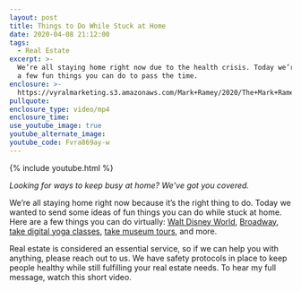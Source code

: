 ```yaml
---
layout: post
title: Things to Do While Stuck at Home
date: 2020-04-08 21:12:00
tags:
  - Real Estate
excerpt: >-
  We’re all staying home right now due to the health crisis. Today we’re sharing
  a few fun things you can do to pass the time.
enclosure: >-
  https://vyralmarketing.s3.amazonaws.com/Mark+Ramey/2020/The+Mark+Ramey+Group-+Things+You+Can+Do.mp4
pullquote:
enclosure_type: video/mp4
enclosure_time:
use_youtube_image: true
youtube_alternate_image:
youtube_code: Fvra869ay-w
---
```


{% include youtube.html %}

*Looking for ways to keep busy at home? We've got you covered.*

We’re all staying home right now because it’s the right thing to do. Today we wanted to send some ideas of fun things you can do while stuck at home. Here are a few things you can do virtually: [Walt Disney World](https://www.youtube.com/channel/UCYyJUEtYv-ZW7BgjhP3UbTg/videos), [Broadway](https://www.broadwayhd.com/), [take digital yoga classes](https://www.yourtango.com/2018317900/15-best-free-yoga-videos-youtube-has-offer), [take museum tours](https://chicago.curbed.com/2020/3/20/21188477/virtual-tour-chicago-museums-cultural-institutions-home), and more.

Real estate is considered an essential service, so if we can help you with anything, please reach out to us. We have safety protocols in place to keep people healthy while still fulfilling your real estate needs. To hear my full message, watch this short video.